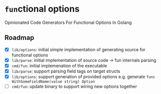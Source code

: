 # `fun`ctional options

Opinionated Code Generators For Functional Options In Golang

## Roadmap

- [x] `lib/options`: initial simple implementation of generating source for functional options
- [x] `lib/parse`: initial implementation of source code -> fun internals parsing
- [x] `cmd/fun`: initial implemenation of the executable
- [x] `lib/parse`: support parsing field tags on target structs
- [x] `lib/options`: support generation of provided options e.g. generate `func WithSomeFieldName(value string) Option`
- [ ] `cmd/fun`: update binary to support wiring new options together
